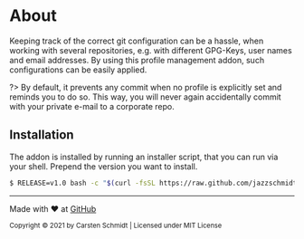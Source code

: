 # About

Keeping track of the correct git configuration can be a hassle,
when working with several repositories, e.g. with different
GPG-Keys, user names and email addresses. By using this profile
management addon, such configurations can be easily applied.

?> By default, it prevents any commit when no profile is explicitly
set and reminds you to do so. This way, you will never again
accidentally commit with your private e-mail to a corporate repo.

## Installation
The addon is installed by running an installer script, that you
can run via your shell. Prepend the version you want to install.

```bash
$ RELEASE=v1.0 bash -c "$(curl -fsSL https://raw.github.com/jazzschmidt/git-profile/master/install.sh)"
```

---

Made with :heart: at [GitHub](https://github.com/jazzschmidt/git-profile)

<small>Copyright © 2021 by Carsten Schmidt | Licensed under MIT License</small>
